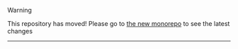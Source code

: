 > [!WARNING]
> This repository has moved! Please go to [the new monorepo](https://github.com/YAVSRG/YAVSRG) to see the latest changes

----
